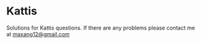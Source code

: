 # Kattis

Solutions for Kattis questions. 
If there are any problems please contact me at maxang12@gmail.com
